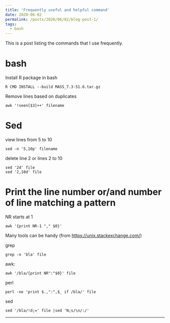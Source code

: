 ```yaml
---
title: 'Frequently useful and helpful command'
date: 2020-06-02
permalink: /posts/2020/06/02/blog-post-1/
tags:
  - bash
---
```


This is a post listing the commands that I use frequently.

bash
======

Install R package in bash
```
R CMD INSTALL --build MASS_7.3-51.6.tar.gz
```
Remove lines based on duplicates
```
awk '!seen[$3]++' filename
```

Sed
======

view lines from 5 to 10
```
sed -n '5,10p' filename
```
delete line 2 or lines 2 to 10
```
sed '2d' file
sed '2,10d' file
```

Print the line number or/and number of line matching a pattern
======

NR starts at 1
```
awk '{print NR-1 "," $0}'
```

Many tools can be handy (from https://unix.stackexchange.com/)

grep
```
grep -n 'bla' file
```

awk:
```
awk '/bla/{print NR":"$0}' file
```

perl
```
perl -ne 'print $.,":",$_ if /bla/' file
```

sed
```
sed '/bla/!d;=' file |sed 'N;s/\n/:/'
```

------


